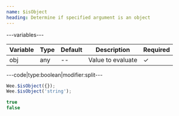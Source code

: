 ```yaml
---
name: $isObject
heading: Determine if specified argument is an object
---
```


---variables---

| Variable | Type | Default | Description | Required |
| -- | -- | -- | -- | -- |
| obj | any  | -- | Value to evaluate | &#10003; |

---code|type:boolean|modifier:split---

```javascript
Wee.$isObject({});
Wee.$isObject('string');
```

```javascript
true
false
```